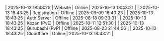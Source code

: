 | 2025-10-13 18:43:25 | Website | Online | 2025-10-13 18:43:21 |
| 2025-10-13 18:43:25 | Registration | Offline | 2025-09-09 16:40:23 |
| 2025-10-13 18:43:25 | Auth Server | Offline | 2025-08-18 09:33:31 |
| 2025-10-13 18:43:25 | Kezan (PvE) | Offline | 2025-10-11 12:51:30 |
| 2025-10-13 18:43:25 | Gurubashi (PvP) | Offline | 2025-08-23 21:44:06 |
| 2025-10-13 18:43:25 | Cloudflare | Online | 2025-10-13 18:43:21 |
